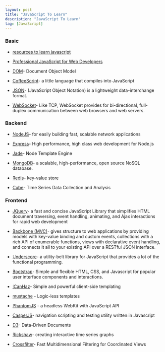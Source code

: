 ```yaml
---
layout: post
title: "JavaScript To Learn"
description: "JavaScript To Learn"
tag: [JavaScript]
---
```




### Basic

* [resources to learn javascript][1]

* [Professional JavaScript for Web Developers][2]

* [DOM][3]- Document Object Model

* [CoffeeScript][4]- a little language that compiles into JavaScript

* [JSON][5]- (JavaScript Object Notation) is a lightweight data-interchange format.

* [WebSocket][6]- Like TCP, WebSocket provides for bi-directional, full-duplex communication between web browsers and web servers.

### Backend

* [NodeJS][7]- for easily building fast, scalable network applications

* [Express][8]- High performance, high class web development for Node.js

* [Jade][9]- Node Template Engine

* [MongoDB][10]- a scalable, high-performance, open source NoSQL database.

* [Redis][11]- key-value store

* [Cube][12]- Time Series Data Collection and Analysis

<!-- more -->
### Frontend

* [JQuery][13]- a fast and concise JavaScript Library that simplifies HTML document traversing, event handling, animating, and Ajax interactions for rapid web development

* [Backbone (MVC)][14]- gives structure to web applications by providing models with key-value binding and custom events, collections with a rich API of enumerable functions, views with declarative event handling, and connects it all to your existing API over a RESTful JSON interface.

* [Underscore][23]-  a utility-belt library for JavaScript that provides a lot of the functional programming.

* [Bootstrap][15]- Simple and flexible HTML, CSS, and Javascript for popular user interface components and interactions.

* [ICanHaz][16]- Simple and powerful client-side templating

* [mustache][17] - Logic-less templates

* [PhantomJS][18] - a headless WebKit with JavaScript API

* [CasperJS][19]- navigation scripting and testing utility written in Javascript

* [D3][20]- Data-Driven Documents

* [Rickshaw][21]- creating interactive time series graphs

* [Crossfilter][22]- Fast Multidimensional Filtering for Coordinated Views


[1]: http://stackoverflow.com/questions/11246/best-resources-to-learn-javascript
[2]: http://www.amazon.cn/mn/detailApp/ref=asc_df_047022780X402616/?asin=047022780X
[3]: http://www.w3.org/DOM/
[4]: http://jashkenas.github.io/coffee-script/
[5]: http://www.json.org/
[6]: http://en.wikipedia.org/wiki/WebSocket
[7]: http://nodejs.org/
[8]: http://expressjs.com/
[9]: http://jade-lang.com/
[10]: http://www.mongodb.org/
[11]: http://redis.io/
[12]: http://square.github.io/cube/
[13]: http://jquery.com/
[14]: http://backbonejs.org/
[15]: http://twitter.github.io/bootstrap/
[16]: http://icanhazjs.com/
[17]: http://mustache.github.io/
[18]: http://phantomjs.org/
[19]: http://casperjs.org/
[20]: http://d3js.org/
[21]: http://code.shutterstock.com/rickshaw/
[22]: http://square.github.io/crossfilter/
[23]: http://underscorejs.org/